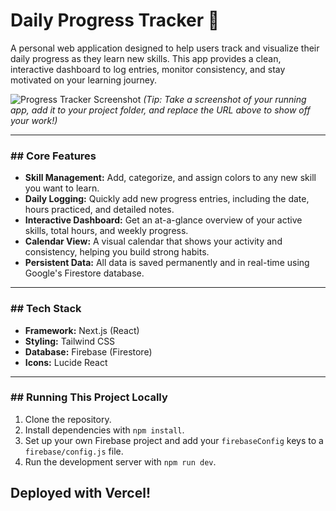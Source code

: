 # Daily Progress Tracker 🚀

A personal web application designed to help users track and visualize their daily progress as they learn new skills. This app provides a clean, interactive dashboard to log entries, monitor consistency, and stay motivated on your learning journey.

![Progress Tracker Screenshot](URL_TO_YOUR_SCREENSHOT_HERE)
*(Tip: Take a screenshot of your running app, add it to your project folder, and replace the URL above to show off your work!)*

---

### ## Core Features

* **Skill Management:** Add, categorize, and assign colors to any new skill you want to learn.
* **Daily Logging:** Quickly add new progress entries, including the date, hours practiced, and detailed notes.
* **Interactive Dashboard:** Get an at-a-glance overview of your active skills, total hours, and weekly progress.
* **Calendar View:** A visual calendar that shows your activity and consistency, helping you build strong habits.
* **Persistent Data:** All data is saved permanently and in real-time using Google's Firestore database.

---

### ## Tech Stack

* **Framework:** Next.js (React)
* **Styling:** Tailwind CSS
* **Database:** Firebase (Firestore)
* **Icons:** Lucide React

---

### ## Running This Project Locally

1.  Clone the repository.
2.  Install dependencies with `npm install`.
3.  Set up your own Firebase project and add your `firebaseConfig` keys to a `firebase/config.js` file.
4.  Run the development server with `npm run dev`.
## Deployed with Vercel!
